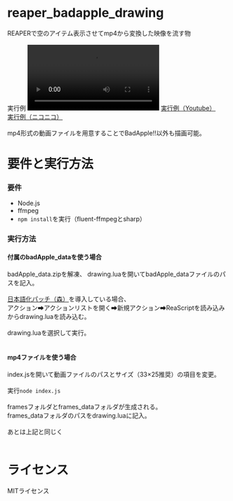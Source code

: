 <h1>reaper_badapple_drawing</h1>
REAPERで空のアイテム表示させてmp4から変換した映像を流す物
<br><br>
実行例
<video class="demo" src="https://github.com/user-attachments/assets/0837c8d3-1462-4c09-a26c-a0b067f4d4e2"></video>
<a href="https://www.youtube.com/watch?v=Cpo9RPN1bbQ">実行例（Youtube）</a>
<br>
<a href="https://www.nicovideo.jp/watch/sm44343220">実行例（ニコニコ）</a>
<br><br>
mp4形式の動画ファイルを用意することでBadApple!!以外も描画可能。
<h1>要件と実行方法</h1>
<h3>要件</h3>
<ul>
    <li>Node.js</li>
    <li>ffmpeg</li>
    <li><code>npm install</code>を実行（fluent-ffmpegとsharp）</li>
</ul>
<h3>実行方法</h3>
<h4>付属のbadApple_dataを使う場合</h4>
badApple_data.zipを解凍、
drawing.luaを開いてbadApple_dataファイルのパスを記入。
<br><br>
<a href="https://github.com/Phroneris/ReaperJPN-Phroneris">日本語化パッチ（森）</a>を導入している場合、
<br>
アクション➡アクションリストを開く➡新規アクション➡ReaScriptを読み込み
<br>
からdrawing.luaを読み込む。
<br><br>
drawing.luaを選択して実行。
<br><br>
<h4>mp4ファイルを使う場合</h4>
index.jsを開いて動画ファイルのパスとサイズ（33×25推奨）の項目を変更。
<br><br>
実行<code>node index.js</code>
<br><br>
framesフォルダとframes_dataフォルダが生成される。
<br>
frames_dataフォルダのパスをdrawing.luaに記入。
<br><br>
あとは上記と同じく
<br><br>
<h1>ライセンス</h1>
MITライセンス
